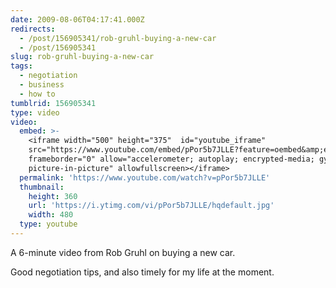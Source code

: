 ```yaml
---
date: 2009-08-06T04:17:41.000Z
redirects:
  - /post/156905341/rob-gruhl-buying-a-new-car
  - /post/156905341
slug: rob-gruhl-buying-a-new-car
tags:
  - negotiation
  - business
  - how to
tumblrid: 156905341
type: video
video:
  embed: >-
    <iframe width="500" height="375"  id="youtube_iframe"
    src="https://www.youtube.com/embed/pPor5b7JLLE?feature=oembed&amp;enablejsapi=1&amp;origin=https://safe.txmblr.com&amp;wmode=opaque"
    frameborder="0" allow="accelerometer; autoplay; encrypted-media; gyroscope;
    picture-in-picture" allowfullscreen></iframe>
  permalink: 'https://www.youtube.com/watch?v=pPor5b7JLLE'
  thumbnail:
    height: 360
    url: 'https://i.ytimg.com/vi/pPor5b7JLLE/hqdefault.jpg'
    width: 480
  type: youtube
---
```

<p>A 6-minute video from Rob Gruhl on buying a new car.</p>

<p>Good negotiation tips, and also timely for my life at the moment.</p>
